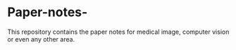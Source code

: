 # Paper-notes-
This repository contains the paper notes for medical image, computer vision or even any other area.
